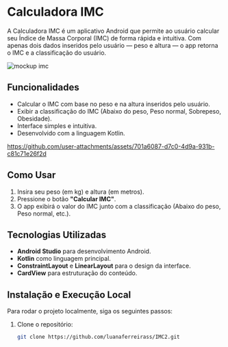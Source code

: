 # Calculadora IMC

A Calculadora IMC é um aplicativo Android que permite ao usuário calcular seu Índice de Massa Corporal (IMC) de forma rápida e intuitiva. Com apenas dois dados inseridos pelo usuário — peso e altura — o app retorna o IMC e a classificação do usuário.



![mockup imc](https://github.com/user-attachments/assets/e2eec91f-2274-4f9b-8e05-0963208c3758)



## Funcionalidades

- Calcular o IMC com base no peso e na altura inseridos pelo usuário.
- Exibir a classificação do IMC (Abaixo do peso, Peso normal, Sobrepeso, Obesidade).
- Interface simples e intuitiva.
- Desenvolvido com a linguagem Kotlin.






https://github.com/user-attachments/assets/701a6087-d7c0-4d9a-931b-c81c71e26f2d







## Como Usar

1. Insira seu peso (em kg) e altura (em metros).
2. Pressione o botão **"Calcular IMC"**.
3. O app exibirá o valor do IMC junto com a classificação (Abaixo do peso, Peso normal, etc.).

## Tecnologias Utilizadas

- **Android Studio** para desenvolvimento Android.
- **Kotlin** como linguagem principal.
- **ConstraintLayout** e **LinearLayout** para o design da interface.
- **CardView** para estruturação do conteúdo.

## Instalação e Execução Local

Para rodar o projeto localmente, siga os seguintes passos:

1. Clone o repositório:

   ```bash
   git clone https://github.com/luanaferreirass/IMC2.git
